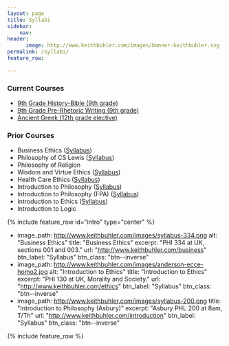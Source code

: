 ```yaml
---
layout: page
title: Syllabi
sidebar:
    nav: 
header:
      image: http://www.keithbuhler.com/images/banner-keithbuhler.svg
permalink: /syllabi/
feature_row:

---
```


### Current Courses

- [9th Grade History-Bible (9th grade)](/history)
- [9th Grade Pre-Rhetoric Writing (9th grade)](/rhetoric)
- [Ancient Greek (12th grade elective)](/greek)



### Prior Courses

- Business Ethics ([Syllabus](/syllabus334))  
- Philosophy of CS Lewis ([Syllabus](/syllabus251))  
- Philosophy of Religion    
- Wisdom and Virtue Ethics  ([Syllabus](/syllabus-S2016-293-wisdom))   
- Health Care Ethics ([Syllabus](/syllabus-S2016-305-health-care))             
- Introduction to Philosophy ([Syllabus](/syllabus200))  
- Introduction to Philosophy (FPA) ([Syllabus](http://www.keithbuhler.com/intro))
- Introduction to Ethics ([Syllabus](https://docs.google.com/document/d/1u2FI836N6FcWWs2I5BrbLF1tQav9wjcDJiOU0bRkfRw/edit))     
- Introduction to Logic   


{% include feature_row id="intro" type="center" %}

  - image_path: http://www.keithbuhler.com/images/syllabus-334.png
    alt: "Business Ethics"
    title: "Business Ethics"
    excerpt: "PHI 334 at UK, sections 001 and 003."
    url: "http://www.keithbuhler.com/business"
    btn_label: "Syllabus"
    btn_class: "btn--inverse"
  - image_path: http://www.keithbuhler.com/images/anderson-ecce-homo2.jpg
    alt: "Introduction to Ethics"
    title: "Introduction to Ethics"
    excerpt: "PHI 130 at UK, Morality and Society."
    url: "http://www.keithbuhler.com/ethics"
    btn_label: "Syllabus"
    btn_class: "btn--inverse"
  - image_path: http://www.keithbuhler.com/images/syllabus-200.png
    title: "Introduction to Philosophy (Asbury)"
    excerpt: "Asbury PHL 200 at 8am, T/Th"
    url: "http://www.keithbuhler.com/introduction"
    btn_label: "Syllabus"
    btn_class: "btn--inverse"
    
{% include feature_row %}

